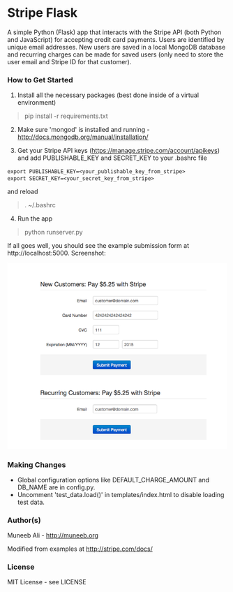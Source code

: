 # Stripe Flask

A simple Python (Flask) app that interacts with the Stripe API (both Python and JavaScript) for accepting credit card payments. Users are identified by unique email addresses. New users are saved in a local MongoDB database and recurring charges can be made for saved users (only need to store the user email and Stripe ID for that customer).

### How to Get Started

1. Install all the necessary packages (best done inside of a virtual environment)
> pip install -r requirements.txt

2. Make sure 'mongod' is installed and running - http://docs.mongodb.org/manual/installation/

3. Get your Stripe API keys (https://manage.stripe.com/account/apikeys) and add PUBLISHABLE_KEY and SECRET_KEY to your .bashrc file
```
export PUBLISHABLE_KEY=<your_publishable_key_from_stripe> 
export SECRET_KEY=<your_secret_key_from_stripe>
```
and reload
> . ~/.bashrc

4. Run the app
> python runserver.py

If all goes well, you should see the example submission form at http://localhost:5000. Screenshot: 

![Alt text](static/images/stripe_flask_screenshot.png "Screenshot of the example submission form")

### Making Changes

* Global configuration options like DEFAULT_CHARGE_AMOUNT and DB_NAME are in config.py. 
* Uncomment 'test_data.load()' in templates/index.html to disable loading test data.

### Author(s) 

Muneeb Ali - http://muneeb.org

Modified from examples at http://stripe.com/docs/

### License

MIT License - see LICENSE 
